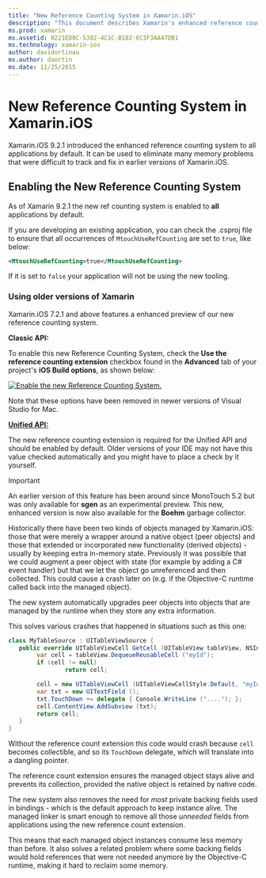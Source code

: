 ```yaml
---
title: "New Reference Counting System in Xamarin.iOS"
description: "This document describes Xamarin's enhanced reference counting system, enabled in all Xamarin.iOS applications by default."
ms.prod: xamarin
ms.assetid: 0221ED8C-5382-4C1C-B182-6C3F3AA47DB1
ms.technology: xamarin-ios
author: davidortinau
ms.author: daortin
ms.date: 11/25/2015
---
```


# New Reference Counting System in Xamarin.iOS

Xamarin.iOS 9.2.1 introduced the enhanced reference counting system to all applications by default. It can be used to eliminate many memory problems that were difficult to track and fix in earlier versions of Xamarin.iOS.

## Enabling the New Reference Counting System

As of Xamarin 9.2.1 the new ref counting system is enabled to **all** applications by default.

If you are developing an existing application, you can check the .csproj file to ensure that all occurrences of `MtouchUseRefCounting` are set to `true`, like below:

```xml
<MtouchUseRefCounting>true</MtouchUseRefCounting>
```

If it is set to `false` your application will not be using the new tooling.

### Using older versions of Xamarin

Xamarin.iOS 7.2.1 and above features a enhanced preview of our new reference counting system.

**Classic API:**

To enable this new Reference Counting System, check the **Use the reference counting extension** checkbox found in the **Advanced** tab of your project's **iOS Build options**, as shown below: 

[![Enable the new Reference Counting System.](newrefcount-images/image1.png)](newrefcount-images/image1.png#lightbox)

Note that these options have been removed in newer versions of Visual Studio for Mac.

 **[Unified API:](~/cross-platform/macios/unified/index.md)**

 The new reference counting extension is required for the Unified API and should be enabled by default. Older versions of your IDE may not have this value checked automatically and you might have to place a check by it yourself.

> [!IMPORTANT]
> An earlier version of this feature has been around since MonoTouch 5.2 but was only available for **sgen** as an experimental preview. This new, enhanced version is now also available for the **Boehm** garbage collector.

Historically there have been two kinds of objects managed by Xamarin.iOS: those
that were merely a wrapper around a native object (peer objects) and those that
extended or incorporated new functionality (derived objects) - usually by keeping
extra in-memory state. Previously it was possible that we could augment a peer
object with state (for example by adding a C# event handler) but that we let the
object go unreferenced and then collected. This could cause a crash later
on (e.g. if the Objective-C runtime called back into the managed object).

The new system automatically upgrades peer objects into objects that are
managed by the runtime when they store any extra information.

This solves various crashes that happened in situations such as this one:

```csharp
class MyTableSource : UITableViewSource {
   public override UITableViewCell GetCell (UITableView tableView, NSIndexPath indexPath) {
        var cell = tableView.DequeueReusableCell ("myId");
        if (cell != null)
                return cell;

        cell = new UITableViewCell (UITableViewCellStyle.Default, "myId");
        var txt = new UITextField ();
        txt.TouchDown += delegate { Console.WriteLine ("...."); };
        cell.ContentView.AddSubview (txt);
        return cell;
   }
}
```

Without the reference count extension this code would crash because `cell`
becomes collectible, and so its `TouchDown` delegate, which will translate 
into a dangling pointer.

The reference count extension ensures the managed object stays alive and prevents
its collection, provided the native object is retained by native code.

The new system also removes the need for *most* private backing fields used in 
bindings - which is the default approach to keep instance alive. 
The managed linker is smart enough to remove all those *unneeded* fields from 
applications using the new reference count extension.

This means that each managed object instances consume less memory than before. 
It also solves a related problem where some backing fields would hold references that 
were not needed anymore by the Objective-C runtime, making it hard to reclaim 
some memory.
